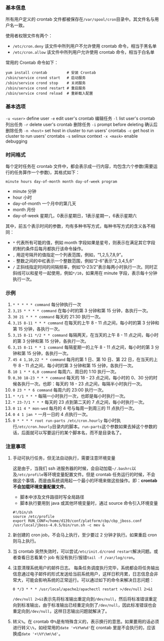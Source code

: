 ### 基本信息

所有用户定义的 crontab 文件都被保存在`/var/spool/cron`目录中。其文件名与用户名一致。

使用者权限文件有两个：

* `/etc/cron.deny`  该文件中所列用户不允许使用 crontab 命令，相当于黑名单
* `/etc/cron.allow` 该文件中所列用户允许使用 crontab 命令，相当于白名单

常用的 Crontab 命令如下：

```shell
yum install crontab         # 安装 Crontab
/sbin/service crond start   # 启动服务
/sbin/service crond stop    # 关闭服务
/sbin/service crond restart # 重启服务
/sbin/service crond reload  # 重新载入配置
```

### 基本选项
`-u <user>`  define user
`-e`         edit user's crontab  编辑任务
`-l`         list user's crontab  列出任务
`-r`         delete user's crontab 删除任务
`-i`         prompt before deleting 确认后删除任务
`-n <host>`  set host in cluster to run users' crontabs
`-c`         get host in cluster to run users' crontabs
`-s`         selinux context
`-x <mask>`  enable debugging


### 时间格式
每个定时任务在 crontab 文件中，都会表示成一行内容，均包含六个参数(需要运行的任务算作一个参数)，其格式如下：

`minute hours day-of-month month day-of-week program`

* minute 分钟
* hour   小时
* day-of-month 一个月中的第几天
* month  月份
* day-of-week 星期几，0表示星期日，1表示星期一，6表示星期六

其中，前五个表示时间的参数，均有多种书写方式，每种书写方式的含义各不相同：

* `*` 代表所有可能的值，例如 month 字段如果是星号，则表示在满足其它字段的制约条件后每月都执行该命令操作。
* `,` 用逗号隔开的值指定一个列表范围，例如，“1,2,5,7,8,9”。
* `-` 整数之间的中杠表示一个整数范围，例如“2-6”表示“2,3,4,5,6”
* `/` 正斜线指定时间的间隔频率，例如“0-23/2”表示每两小时执行一次。同时正斜线可以和星号一起使用，例如`*/10`，如果用在 minute 字段，表示每十分钟执行一次。


### 示例
1. `* * * * * command` 每分钟执行一次
2. `3,15 * * * * command` 在每小时的第 3 分钟和第 15 分钟，各执行一次。
3. `30 21 * * * command` 每天的 21:30 执行一次。
4. `3,15 8-11 * * * command` 在每天的上午 8 - 11 点之间，每小时的第 3 分钟和第 15 分钟，各执行一次。
5. `3,15 8-11 */2 * * command` 每隔两天，在当天的上午 8 - 11 点之间，每小时的第 3 分钟和第 15 分钟，各执行一次。
6. `3,15 8-11 * * 1 command` 每隔星期一的上午 8 - 11 点之间，每小时的第 3 分钟和第 15 分钟，各执行一次。
7. `45 4 1,10,22 * * command` 每月的第 1 日、第 10 日、第 22 日，在当天的上午 8 - 11 点之间，每小时的第 3 分钟和第 15 分钟，各执行一次。
8. `10 1 * * 6,0 command` 每周六、周日的 1:10 执行一次。
9. `0,30 18-23 * * * command` 每天的 18 - 23 点之间，每小时的 0、30 分的时候各执行一次。也即：每天的 18 - 23 点之间，每隔半小时执行一次。
10. `0 23 * * 6 command` 每周六的 23:00 执行一次。
11. `* */1 * * *` 每隔一小时执行一次，也即是每小时执行一次。
12. `* 23-7/1 * * *` 每天的 23 点到第二天的 7 点之间，每小时执行一次。
13. `0 11 4 * mon-wed` 每月的 4 号与每周一到周三的 11 点执行一次。
14. `0 4 1 jan *` 一月一日的 4 点执行一次。
15. `0 * * * * root run-parts /etc/cron.hourly` 每小时执行`/etc/cron.hourly`目录内的脚本。`run-parts`这个参数如果去掉这个参数的话，后面就可以写要运行的某个脚本名，而不是目录名了。

### 注意事项
1. 手动可执行任务，但无法自动执行，需要注意环境变量

    这是由于，当我们 ssh 进服务器的时候，会自动加载`~/.bashrc`以及`/etc/profile`等环境变量配置文件。但是 crontab 任务运行的时候，不会做这个事情，而是由系统调用起一个最小的环境来做这些操作。即：**crontab不会加载环境变量配置文件**。
    
    * 脚本中涉及文件路径时写全局路径
    * 脚本执行要用到 java 或其他环境变量时，通过 source 命令引入环境变量

    ```shell
    #!/bin/sh
    source /etc/profile
    export RUN_CONF=/home/d139/conf/platform/cbp/cbp_jboss.conf
    /usr/local/jboss-4.0.5/bin/run.sh -c mev &
    ```

2. 新创建的 cron job，不会马上执行，至少要过 2 分钟才执行。如果重启 cron 则马上执行。

3. 当 crontab 突然失效时，可以尝试`/etc/init.d/crond restart`解决问题。或者查看日志看某个 job 有没有执行/报错`tail -f /var/log/cron`。

4. 注意清理系统用户的邮件日志。
    每条任务调度执行完毕，系统都会将任务输出信息通过电子邮件的形式发送给当前系统用户，这样日积月累，日志信息会非常大，可能会影响系统的正常运行。可以通过如下的命令来解决日志问题：
    
    ```
    0 */3 * * * /usr/local/apache2/apachectl restart >/dev/null 2>&1
    ```
    
    `/dev/null 2>&1`表示先将标准输出重定向到`/dev/null`，然后将标准错误重定向到标准输出，由于标准输出已经重定向到了`/dev/null`，因此标准错误也会重定向到`/dev/null`，这样日志输出问题就解决了。
    
5. 转义`%`。在 crontab 中`%`是有特殊含义的，表示换行的意思。如果要用的话必须进行转义`\%`，如经常用的`date '+%Y%m%d'`在 crontab 里是不会执行的，应该换成`date '+\%Y\%m\%d'`。

